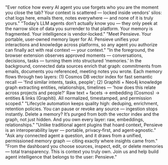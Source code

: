 "Ever notice how every AI agent you use forgets who you are the moment you close the tab? Your context is scattered — locked inside vendors' silos: chat logs here, emails there, notes everywhere — and none of it is truly yours."
"Today’s LLM agents don’t actually know you — they only peek at the narrow slice of data you surrender to that platform. Your memory is fragmented. Your intelligence is vendor‑locked."
"Meet Pensieve. Your portable, user‑owned memory layer for AI. Pensieve unifies your interactions and knowledge across platforms, so any agent you authorize can finally act with real context — your context."
"In the foreground, the browser extension observes approved moments — conversations, decisions, tasks — turning them into structured ‘memories.’ In the background, connected data sources enrich that graph: commitments from emails, documents you referenced, meeting notes you wrote. Each memory flows through two layers: (1) Cosmos DB vector index for fast semantic recall — 'find similar intents, tasks, people'; (2) Graphiti + Neo4j knowledge graph extracting entities, relationships, timelines — 'how does this relate across projects and people?' Raw text + facets → embedding (Cosmos) → entities & links (Graphiti). All normalized, timestamped, and permission scoped."
"Lifecycle automation keeps quality high: deduping, enrichment, retention policies. You can pause or revoke any source — ingestion stops instantly. Delete a memory? It’s purged from both the vector index and the graph, not just hidden. And you own every layer: raw, embeddings, relationships."
"Unlike traditional agent plugins that hoard context, Pensieve is an interoperability layer — portable, privacy‑first, and agent‑agnostic."
"Ask any connected agent a question, and it draws from a unified, permissioned memory graph — citing exactly where insights came from."
"From the dashboard you choose sources, inspect, edit, or delete memories — total transparency. This is context you truly own. Join us and help build agent intelligence that belongs to the user: Pensieve."